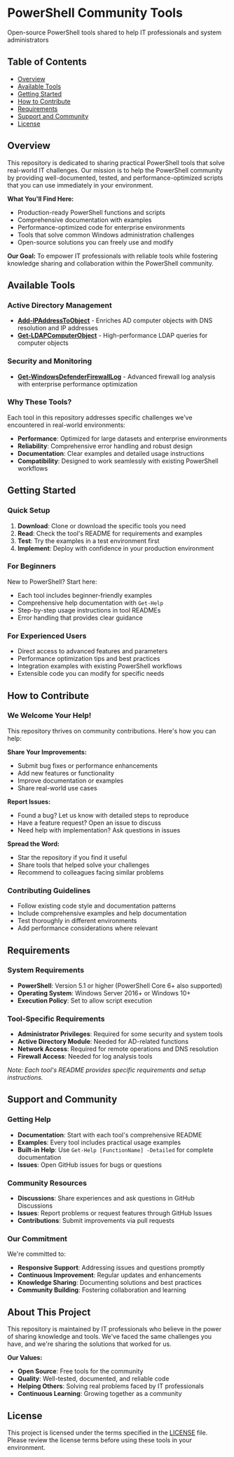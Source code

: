 # PowerShell Community Tools
Open-source PowerShell tools shared to help IT professionals and system administrators

## Table of Contents
- [Overview](#overview)
- [Available Tools](#available-tools)
- [Getting Started](#getting-started)
- [How to Contribute](#how-to-contribute)
- [Requirements](#requirements)
- [Support and Community](#support-and-community)
- [License](#license)

## Overview
This repository is dedicated to sharing practical PowerShell tools that solve real-world IT challenges. Our mission is to help the PowerShell community by providing well-documented, tested, and performance-optimized scripts that you can use immediately in your environment.

**What You'll Find Here:**
- Production-ready PowerShell functions and scripts
- Comprehensive documentation with examples
- Performance-optimized code for enterprise environments
- Tools that solve common Windows administration challenges
- Open-source solutions you can freely use and modify

**Our Goal:** To empower IT professionals with reliable tools while fostering knowledge sharing and collaboration within the PowerShell community.

## Available Tools

### Active Directory Management
- **[Add-IPAddressToObject](./Microsoft/ActiveDirectory/Add-IPAddressToObject/)** - Enriches AD computer objects with DNS resolution and IP addresses
- **[Get-LDAPComputerObject](./Microsoft/ActiveDirectory/LDAP/Get-LDAPComputerObject/)** - High-performance LDAP queries for computer objects

### Security and Monitoring
- **[Get-WindowsDefenderFirewallLog](./Microsoft/Windows/Defender/Firewall/Get-WindowsDefenderFirewallLog/)** - Advanced firewall log analysis with enterprise performance optimization

### Why These Tools?
Each tool in this repository addresses specific challenges we've encountered in real-world environments:
- **Performance**: Optimized for large datasets and enterprise environments
- **Reliability**: Comprehensive error handling and robust design
- **Documentation**: Clear examples and detailed usage instructions
- **Compatibility**: Designed to work seamlessly with existing PowerShell workflows

## Getting Started

### Quick Setup
1. **Download**: Clone or download the specific tools you need
2. **Read**: Check the tool's README for requirements and examples
3. **Test**: Try the examples in a test environment first
4. **Implement**: Deploy with confidence in your production environment

### For Beginners
New to PowerShell? Start here:
- Each tool includes beginner-friendly examples
- Comprehensive help documentation with `Get-Help`
- Step-by-step usage instructions in tool READMEs
- Error handling that provides clear guidance

### For Experienced Users
- Direct access to advanced features and parameters
- Performance optimization tips and best practices
- Integration examples with existing PowerShell workflows
- Extensible code you can modify for specific needs

## How to Contribute

### We Welcome Your Help!
This repository thrives on community contributions. Here's how you can help:

**Share Your Improvements:**
- Submit bug fixes or performance enhancements
- Add new features or functionality
- Improve documentation or examples
- Share real-world use cases

**Report Issues:**
- Found a bug? Let us know with detailed steps to reproduce
- Have a feature request? Open an issue to discuss
- Need help with implementation? Ask questions in issues

**Spread the Word:**
- Star the repository if you find it useful
- Share tools that helped solve your challenges
- Recommend to colleagues facing similar problems

### Contributing Guidelines
- Follow existing code style and documentation patterns
- Include comprehensive examples and help documentation
- Test thoroughly in different environments
- Add performance considerations where relevant

## Requirements

### System Requirements
- **PowerShell**: Version 5.1 or higher (PowerShell Core 6+ also supported)
- **Operating System**: Windows Server 2016+ or Windows 10+
- **Execution Policy**: Set to allow script execution

### Tool-Specific Requirements
- **Administrator Privileges**: Required for some security and system tools
- **Active Directory Module**: Needed for AD-related functions
- **Network Access**: Required for remote operations and DNS resolution
- **Firewall Access**: Needed for log analysis tools

*Note: Each tool's README provides specific requirements and setup instructions.*

## Support and Community

### Getting Help
- **Documentation**: Start with each tool's comprehensive README
- **Examples**: Every tool includes practical usage examples  
- **Built-in Help**: Use `Get-Help [FunctionName] -Detailed` for complete documentation
- **Issues**: Open GitHub issues for bugs or questions

### Community Resources
- **Discussions**: Share experiences and ask questions in GitHub Discussions
- **Issues**: Report problems or request features through GitHub Issues
- **Contributions**: Submit improvements via pull requests

### Our Commitment
We're committed to:
- **Responsive Support**: Addressing issues and questions promptly
- **Continuous Improvement**: Regular updates and enhancements
- **Knowledge Sharing**: Documenting solutions and best practices
- **Community Building**: Fostering collaboration and learning

## About This Project
This repository is maintained by IT professionals who believe in the power of sharing knowledge and tools. We've faced the same challenges you have, and we're sharing the solutions that worked for us.

**Our Values:**
- **Open Source**: Free tools for the community
- **Quality**: Well-tested, documented, and reliable code
- **Helping Others**: Solving real problems faced by IT professionals
- **Continuous Learning**: Growing together as a community

## License
This project is licensed under the terms specified in the [LICENSE](./LICENSE) file. Please review the license terms before using these tools in your environment.
